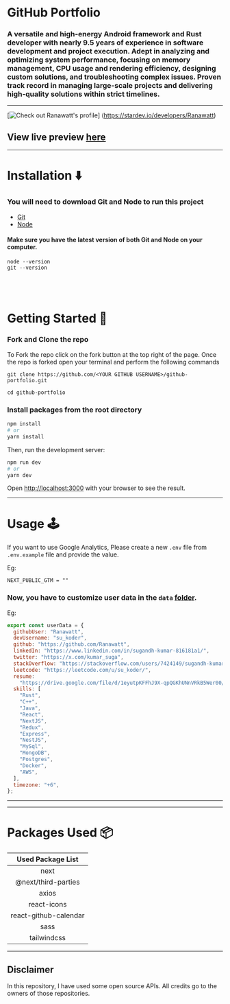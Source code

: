 # GitHub Portfolio

### A versatile and high-energy Android framework and Rust developer with nearly 9.5 years of experience in software development and project execution. Adept in analyzing and optimizing system performance, focusing on memory management, CPU usage and rendering efficiency, designing custom solutions, and troubleshooting complex issues. Proven track record in managing large-scale projects and delivering high-quality solutions within strict timelines.

---

[![Check out Ranawatt's profile](https://stardev.io/developers/Ranawatt/badge/languages/locality.svg)]
(https://stardev.io/developers/Ranawatt)

## View live preview [here](https://my-github-portfolio.netlify.app/)

---

# Installation :arrow_down:

### You will need to download Git and Node to run this project

- [Git](https://git-scm.com/downloads)
- [Node](https://nodejs.org/en/download/)

#### Make sure you have the latest version of both Git and Node on your computer.

```
node --version
git --version
```

## <br />

# Getting Started :dart:

### Fork and Clone the repo

To Fork the repo click on the fork button at the top right of the page. Once the repo is forked open your terminal and perform the following commands

```
git clone https://github.com/<YOUR GITHUB USERNAME>/github-portfolio.git

cd github-portfolio
```

### Install packages from the root directory

```bash
npm install
# or
yarn install
```

Then, run the development server:

```bash
npm run dev
# or
yarn dev
```

Open [http://localhost:3000](http://localhost:3000) with your browser to see the result.

---

# Usage :joystick:

If you want to use Google Analytics, Please create a new `.env` file from `.env.example` file and provide the value.

Eg:

```env
NEXT_PUBLIC_GTM = ""
```

### Now, you have to customize user data in the `data` [folder](https://github.com/said7388/developer-portfolio/tree/main/data).

Eg:

```javascript
export const userData = {
  githubUser: "Ranawatt",
  devUsername: "su_koder",
  github: "https://github.com/Ranawatt",
  linkedIn: "https://www.linkedin.com/in/sugandh-kumar-816181a1/",
  twitter: "https://x.com/kumar_suga",
  stackOverflow: "https://stackoverflow.com/users/7424149/sugandh-kumar",
  leetcode: "https://leetcode.com/u/su_koder/",
  resume:
    "https://drive.google.com/file/d/1eyutpKFFhJ9X-qpQGKhUNnVRkB5Wer00/view?usp=sharing",
  skills: [
    "Rust",
    "C++",
    "Java",
    "React",
    "NextJS",
    "Redux",
    "Express",
    "NestJS",
    "MySql",
    "MongoDB",
    "Postgres",
    "Docker",
    "AWS",
  ],
  timezone: "+6",
};
```

---

---

# Packages Used :package:

|   Used Package List   |
| :-------------------: |
|         next          |
|  @next/third-parties  |
|         axios         |
|      react-icons      |
| react-github-calendar |
|         sass          |
|      tailwindcss      |

---

## Disclaimer

In this repository, I have used some open source APIs. All credits go to the owners of those repositories.
